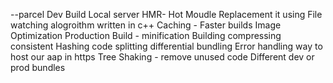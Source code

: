 --parcel
    Dev Build
    Local server
    HMR- Hot Moudle Replacement it using File watching alogroithm written in c++
    Caching - Faster builds
    Image Optimization 
    Production Build - minification 
    Building 
    compressing
    consistent Hashing
    code splitting
    differential bundling
    Error handling
    way to host our aap in https
    Tree Shaking - remove unused code
    Different dev or prod bundles
    